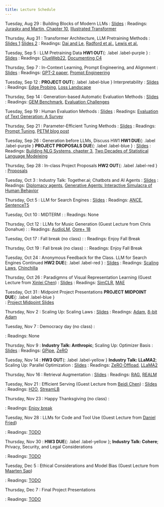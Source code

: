 ```yaml
---
title: Lecture Schedule
---
```


<!-- Sep 28
: [Java & Git](#)
  : [1.1](#)

Sep 29
: **Section**{: .label .label-purple }[Intro to Java](#)
  : [Solution](#)

Sep 30
: [Variables & Objects](#)
  : [1.2](#), [2.1](#)

Oct 1
: **Lab**{: .label .label-purple } [Intro to Java](#)

Oct 2
: [Tracing, IntLists, & Recursion](#)
  : [2.1](#)
: **HW 1 due**{: .label .label-red } -->


<!-- Oct 5
: [Linked Lists & Encapsulation](#)
  : [3.1](#), [2.2](#), [2.3](#)

Oct 6
: **Section**{: .label .label-purple }[Linked Lists](#)
  : [Solution](#)

Oct 7
: [Resizing Arrays](#)
  : [2.4](#), [2.5](#)

Oct 8
: **Lab**{: .label .label-purple } [Resizing Arrays](#)

Oct 9
: [Runtime Analysis](#)
  : [8.1](#), [8.2](#), [8.3](#), [8.4](#)
: **HW 2 due**{: .label .label-red } -->



Tuesday, Aug 29
: Building Blocks of Modern LLMs
  : [Slides](https://www.andrew.cmu.edu/course/11-667/lectures/W1L1_LM_fundamentals_and_transformer_architecture.pdf)
: Readings: [Jurasky and Martin, Chapter 10](https://web.stanford.edu/~jurafsky/slp3/10.pdf), [Illustrated Transformer](http://jalammar.github.io/illustrated-transformer/)

Thursday, Aug 31
: Transformer Architecture, LLM Pretraining Methods
  : [Slides 1](https://www.andrew.cmu.edu/course/11-667/lectures/W1L2_transformer_continued.pdf)
  [Slides 2](https://www.andrew.cmu.edu/course/11-667/lectures/W1L2_Pretraining_Task.pdf)
: Readings: [Dai and Le](https://arxiv.org/abs/1511.01432), [Radford et al.](https://www.mikecaptain.com/resources/pdf/GPT-1.pdf), [Lewis et al.](https://arxiv.org/abs/1910.13461) 

Tuesday, Sep 5
: LLM Pretraining Data **HW1 OUT**{: .label .label-purple } 
  : [Slides](https://www.andrew.cmu.edu/course/11-667/lectures/W2L1_pretraining_data.pdf)
: Readings: [ClueWeb22](https://arxiv.org/pdf/2211.15848.pdf), [Documenting C4](https://arxiv.org/pdf/2104.08758.pdf)

Thursday, Sep 7
: In-Context Learning, Prompt Engineering, and Alignment
  : [Slides](https://www.andrew.cmu.edu/course/11-667/lectures/W2L2_prompt_engineering_alignment.pdf)
: Readings: [GPT-2 paper](https://d4mucfpksywv.cloudfront.net/better-language-models/language_models_are_unsupervised_multitask_learners.pdf), [Prompt Engineering](https://lilianweng.github.io/posts/2023-03-15-prompt-engineering/)

Tuesday, Sep 12
: **PROJECT OUT**{: .label .label-blue } Interpretability
  : [Slides](https://www.andrew.cmu.edu/course/11-667/lectures/W3L1%20Interpretation.pdf)
: Readings: [Edge Probing](https://arxiv.org/abs/1905.06316), [Loss Landscape](https://arxiv.org/abs/1712.09913)

Thursday, Sep 14
: Generation-based Automatic Evaluation Methods
  : [Slides](https://www.andrew.cmu.edu/course/11-667/lectures/W3L2_Automatic%20evaluation%20of%20LLMs.pdf)
: Readings: [GEM Benchmark](https://arxiv.org/pdf/2102.01672.pdf), [Evaluation Challenges](http://aclanthology.lst.uni-saarland.de/D17-1238.pdf)

Tuesday, Sep 19
: Human Evaluation Methods
  : [Slides](https://www.andrew.cmu.edu/course/11-667/lectures/W4L1_human_evaluation.pdf)
: Readings: [Evaluation of Text Generation: A Survey](https://arxiv.org/abs/2006.14799)

Thursday, Sep 21
: Parameter-Efficient Tuning Methods
  : [Slides](https://www.andrew.cmu.edu/course/11-667/lectures/W4L2_PETM.pptx.pdf)
: Readings: [Prompt Tuning](https://arxiv.org/abs/2104.08691), [PETM blog post](https://www.leewayhertz.com/parameter-efficient-fine-tuning/)

Tuesday, Sep 26
: Generation before LLMs, Discuss HW1 **HW1 DUE**{: .label .label-purple } **PROJECT PROPOSALS DUE**{: .label .label-blue } 
  : [Slides](https://www.andrew.cmu.edu/course/11-667/lectures/W5L1_homework_recap_pre_llms.pptx.pdf)
: Readings: [Building NLG Systems, chapter 3](https://www-cambridge-org.cmu.idm.oclc.org/core/services/aop-cambridge-core/content/view/048E2C49A80D37B3B8BA69DD5FA823F9/9780511519857c3_p41-78_CBO.pdf/architecture_of_a_natural_language_generation_system.pdf), [Two Decades of Statistical Language Modeleing](https://www.cs.cmu.edu/~roni/papers/survey-slm-IEEE-PROC-0004.pdf)

Thursday, Sep 28
: In-class Project Proposals  **HW2 OUT**{: .label .label-red }
  : [Proposals](https://www.andrew.cmu.edu/course/11-667/lectures/W5L2_student_project_proposals.pdf)

Tuesday, Oct 3
: Industry Talk: Together.ai; Chatbots and AI Agents
  : [Slides](https://www.andrew.cmu.edu/course/11-667/lectures/W6L1_AI_agents.pdf)
: Readings: [Diplomacy agents](https://www-science-org.cmu.idm.oclc.org/doi/pdf/10.1126/science.ade9097), [Generative Agents: Interactive Simulacra of Human Behavior](https://arxiv.org/abs/2304.03442v1)

Thursday, Oct 5
: LLM for Search Engines
  : [Slides](https://www.andrew.cmu.edu/course/11-667/lectures/W6L2%20LLM%20for%20Search.pptx.pdf)
: Readings: [ANCE](https://arxiv.org/pdf/2007.00808.pdf?utm_source=findwork.dev&ref=findwork.dev&utm_medium=jobposting), [SentenceT5](https://arxiv.org/abs/2108.08877)

Tuesday, Oct 10
: MIDTERM
  : 
: Readings: None

Thursday, Oct 12
: LLMs for Music Generation (Guest Lecture from Chris Donahue) 
  : 
: Readings: [AudioLM](https://arxiv.org/pdf/2209.03143.pdf), [Oore+ 18](https://arxiv.org/pdf/1808.03715.pdf)

Tuesday, Oct 17
: Fall break (no class)
  : 
: Readings: Enjoy Fall Break 

Thursday, Oct 19
: Fall break (no class)
  : 
: Readings: Enjoy Fall Break 

Tuesday, Oct 24
: Anonymous Feedback for the Class. LLM for Search Engines Continued **HW2 DUE**{: .label .label-red } 
  : [Slides](https://www.andrew.cmu.edu/course/11-667/lectures/W8L1%20LLM%20for%20Search%202.pdf)
: Readings: [Scaling Laws](https://arxiv.org/abs/2001.08361), [Chinchilla](https://arxiv.org/abs/2203.15556)

Thursday, Oct 26
: Paradigmns of Visual Representation Learning (Guest Lecture from [Xinlei Chen](https://xinleic.xyz/)) 
  : [Slides](https://www.andrew.cmu.edu/course/11-667/lectures/xinlei.pdf)
: Readings: [SimCLR](https://arxiv.org/abs/2002.05709), [MAE](https://arxiv.org/abs/2111.06377)

Tuesday, Oct 31
: Midpoint Project Presentations **PROJECT MIDPOINT DUE**{: .label .label-blue }  
  : [Project Midpoint Slides](https://www.andrew.cmu.edu/course/11-667/lectures/midpoint_presenation_slides.pdf)

Thursday, Nov 2
: Scaling Up: Scaling Laws
  : [Slides](https://www.andrew.cmu.edu/course/11-667/lectures/W9L2%20Scaling%20Up%20Scaling%20Laws.pdf)
: Readings: [Adam](https://arxiv.org/abs/1412.6980), [8-bit Adam](https://arxiv.org/abs/2110.02861)

Tuesday, Nov 7
: Democracy day (no class)
  : 
  <!-- : [Slides](#) -->
: Readings: None

Thursday, Nov 9
: **Industry Talk: Anthropic**; Scaling Up: Optimizer Basis
  : [Slides](https://www.andrew.cmu.edu/course/11-667/lectures/W10L2%20Scaling%20Up%20Optimizer%20Basis.pdf)
: Readings: [GPipe](https://arxiv.org/abs/1811.06965), [ZeRO](https://arxiv.org/abs/1910.02054)

Tuesday, Nov 14
: **HW3 OUT**{: .label .label-yellow } **Industry Talk: LLaMA2**; Scaling Up: Parallel Optimization
  : [Slides](https://www.andrew.cmu.edu/course/11-667/lectures/W11L1%20Scaling%20Up%20Parallel%20Training.pdf)
: Readings: [ZeRO Offload](https://arxiv.org/pdf/2101.06840.pdf), [LLaMA2](https://arxiv.org/abs/2307.09288)

Thursday, Nov 16
: Retrieval Augmentation
  : [Slides](https://www.andrew.cmu.edu/course/11-667/lectures/W11L2%20Efficient%20Scaling%20Retrieval%20Augmentation.pdf)
: Readings: [RAG](https://arxiv.org/abs/2005.11401), [REALM](https://arxiv.org/abs/2002.08909)

Tuesday, Nov 21
: Efficient Serving (Guest Lecture from [Beidi Chen](https://www.andrew.cmu.edu/user/beidic/))
  : [Slides](https://www.andrew.cmu.edu/course/11-667/lectures/guest_lecture_beidi.pdf)
: Readings: [H2O](https://arxiv.org/abs/2306.14048), [StreamLB](https://arxiv.org/abs/2309.17453)

Thursday, Nov 23
: Happy Thanksgiving (no class)
  : 
  <!-- : [Slides](#) -->
: Readings: [Enjoy break](#)

Tuesday, Nov 28
: LLMs for Code and Tool Use (Guest Lecture from [Daniel Fried](https://dpfried.github.io/))
  <!-- : [Slides](#) -->
: Readings: [TODO](#)

Thursday, Nov 30
: **HW3 DUE**{: .label .label-yellow }; **Industry Talk: Cohere**; Privacy, Security, and Legal Considerations
  <!-- : [Slides](#) -->
: Readings: [TODO](#)

Tuesday, Dec 5
: Ethical Considerations and Model Bias (Guest Lecture from [Maarten Sap](https://maartensap.com/))
  <!-- : [Slides](#) -->
: Readings: [TODO](#)

Thursday, Dec 7
: Final Project Presentations
  <!-- : [Slides](#) -->
: Readings: [TODO](#)
